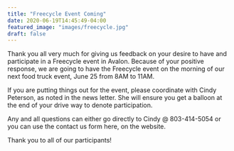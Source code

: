 ```yaml
---
title: "Freecycle Event Coming"
date: 2020-06-19T14:45:49-04:00
featured_image: "images/freecycle.jpg"
draft: false
---
```


Thank you all very much for giving us feedback on your desire to have and participate in a Freecycle event in Avalon. Because of your positive response, we are going to have the Freecycle event on the morning of our next food truck event, June 25 from 8AM to 11AM.

If you are putting things out for the event, please coordinate with Cindy Peterson, as noted in the news letter. She will ensure you get a balloon at the end of your drive way to denote participation.

Any and all questions can either go directly to Cindy @ 803-414-5054 or you can use the contact us form here, on the website.

Thank you to all of our participants!
